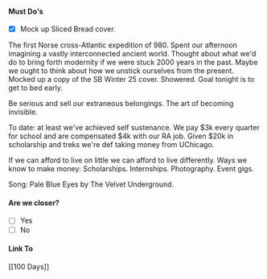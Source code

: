 #### Must Do's
- [x] Mock up Sliced Bread cover.

The first Norse cross-Atlantic expedition of 980. Spent our afternoon imagining a vastly interconnected ancient world. Thought about what we'd do to bring forth modernity if we were stuck 2000 years in the past. Maybe we ought to think about how we unstick ourselves from the present. Mocked up a copy of the SB Winter 25 cover. Showered. Goal tonight is to get to bed early. 

Be serious and sell our extraneous belongings.
The art of becoming invisible. 

To date: at least we've achieved self sustenance. We pay $3k every quarter for school and are compensated $4k with our RA job. Given $20k in scholarship and treks we're def taking money from UChicago. 

If we can afford to live on little we can afford to live differently. 
Ways we know to make money:
Scholarships.
Internships.
Photography. Event gigs.

Song: Pale Blue Eyes by The Velvet Underground.
#### Are we closer?
- [ ] Yes
- [ ] No
#### Link To
[[100 Days]]
